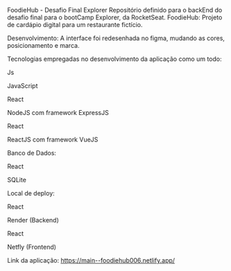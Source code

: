 FoodieHub - Desafio Final Explorer
Repositório definido para o backEnd do desafio final para o bootCamp Explorer, da RocketSeat. FoodieHub: Projeto de cardápio digital para um restaurante fictício.

Desenvolvimento:
A interface foi redesenhada no figma, mudando as cores, posicionamento e marca.

Tecnologias empregadas no desenvolvimento da aplicação como um todo:

Js

JavaScript

React

NodeJS com framework ExpressJS

React

ReactJS com framework VueJS

Banco de Dados:

React

SQLite

Local de deploy:

React

Render (Backend)

React

Netfly (Frontend)

Link da aplicação: https://main--foodiehub006.netlify.app/
